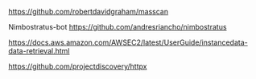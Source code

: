 
https://github.com/robertdavidgraham/masscan

Nimbostratus-bot https://github.com/andresriancho/nimbostratus

https://docs.aws.amazon.com/AWSEC2/latest/UserGuide/instancedata-data-retrieval.html

https://github.com/projectdiscovery/httpx

